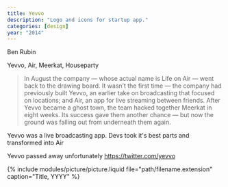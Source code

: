 ```yaml
---
title: Yevvo
description: "Logo and icons for startup app."
categories: [design]
year: "2014"
---
```


Ben Rubin

Yevvo, Air, Meerkat, Houseparty

> In August the company — whose actual name is Life on Air — went back to the drawing board. It wasn’t the first time — the company had previously built Yevvo, an earlier take on broadcasting that focused on locations; and Air, an app for live streaming between friends. After Yevvo became a ghost town, the team hacked together Meerkat in eight weeks. Its success gave them another chance — but now the ground was falling out from underneath them again.

Yevvo was a live broadcasting app. Devs took it's best parts and transformed into Air

Yevvo passed away unfortunately https://twitter.com/yevvo

{% include modules/picture/picture.liquid file="path/filename.extension" caption="Title, YYYY" %}
